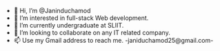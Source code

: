 - 👋 Hi, I’m @Janinduchamod
- 👀 I’m interested in full-stack Web development. 
- 🌱 I’m currently undergraduate at SLIIT.
- 💞️ I’m looking to collaborate on any IT related company.
- 📫 Use my Gmail address to reach me. -janiduchamod25@gmail.com-


<!---
Janinduchamod2001425/Janinduchamod2001425 is a ✨ special ✨ repository because its `README.md` (this file) appears on your GitHub profile.
You can click the Preview link to take a look at your changes.
--->
